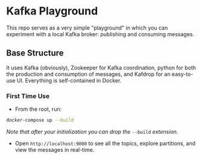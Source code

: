 Kafka Playground
================

This repo serves as a very simple "playground" in which you can experiment with a local Kafka broker: publishing and consuming messages.

## Base Structure

It uses Kafka (obviously), Zookeeper for Kafka coordination, python for both the production and consumption of messages, and Kafdrop for an easy-to-use UI.
Everything is self-contained in Docker.

### First Time Use

- From the root, run: 
```bash
docker-compose up --build
```

*Note that after your initialization you can drop the* `--build` *extension.*

- Open `http://localhost:9000` to see all the topics, explore partitions, and view the messages in real-time.
